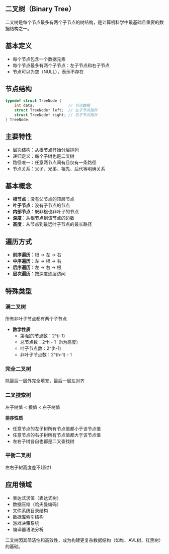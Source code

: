 ## 二叉树（Binary Tree）

二叉树是每个节点最多有两个子节点的树结构，是计算机科学中最基础且重要的数据结构之一。

## 基本定义

- 每个节点包含一个数据元素
- 每个节点最多有两个子节点：左子节点和右子节点
- 节点可以为空（NULL），表示不存在



## 节点结构

```c
typedef struct TreeNode {
    int data;               // 节点数据
    struct TreeNode* left;  // 左子节点指针
    struct TreeNode* right; // 右子节点指针
} TreeNode;
```



## 主要特性

- 层次结构：从根节点开始分层排列
- 递归定义：每个子树也是二叉树
- 路径唯一：任意两节点间有且仅有一条路径
- 节点关系：父子、兄弟、祖先、后代等明确关系



## 基本概念

- **根节点**：没有父节点的顶层节点
- **叶子节点**：没有子节点的节点
- **内部节点**：既非根也非叶子的节点
- **深度**：从根节点到该节点的边数
- **高度**：从节点到最远叶子节点的最长路径



## 遍历方式

- **前序遍历**：根 → 左 → 右
- **中序遍历**：左 → 根 → 右
- **后序遍历**：左 → 右 → 根
- **层次遍历**：按深度逐层访问



## 特殊类型

### 满二叉树

所有非叶子节点都有两个子节点

- **数学性质**
    - 第i层的节点数：2^(i-1)
    - 总节点数：2^h - 1（h为高度）
    - 叶子节点数：2^(h-1)
    - 非叶子节点数：2^(h-1) - 1




### 完全二叉树

除最后一层外完全填充，最后一层左对齐



### 二叉搜索树

左子树值 < 根值 < 右子树值

**排序性质**

- 任意节点的左子树所有节点值都小于该节点值
- 任意节点的右子树所有节点值都大于该节点值
- 左右子树各自也都是二叉查找树



### 平衡二叉树

左右子树高度差不超过1



## 应用领域

- 表达式求值（表达式树）
- 数据压缩（哈夫曼编码）
- 文件系统目录结构
- 数据库索引结构
- 游戏决策系统
- 编译器语法分析

二叉树因其简洁性和高效性，成为构建更复杂数据结构（如堆、AVL树、红黑树）的基础。